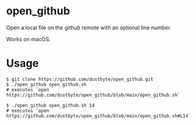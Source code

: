 # open_github
Open a local file on the github remote with an optional line number.

Works on macOS.

# Usage

```
$ git clone https://github.com/dustbyte/open_github.git
$ ./open_github open_github.sh
# executes `open https://github.com/dustbyte/open_github/blob/main/open_github.sh`

$ ./open_github open_github.sh 14
# executes `open https://github.com/dustbyte/open_github/blob/main/open_github.sh#L14`
```
